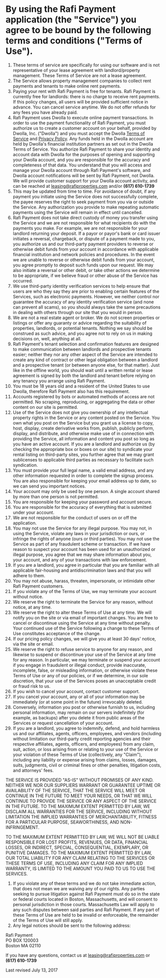 # By using the Rafi Payment application (the "Service") you agree to be bound by the following terms and conditions ("Terms of Use").

1. These terms of service are specifically for using our software and is not representative of your lease agreement with landlord/property management. These Terms of Service are not a lease agreement.
2. The Service allows property management companies to collect rent payments and tenants to make online rent payments.
3. Paying your rent with Rafi Payment is free for tenants. Rafi Payment is currently free for landlords: there is no charge to receive rent payments. If this policy changes, all users will be provided sufficient notice in advance. You can cancel service anytime. We do not offer refunds for any fees you have already paid.
4. Rafi Payment uses Dwolla to execute online payment transactions. In order to use the payment functionality of Rafi Payment, you must authorize us to create a customer account on your behalf, provided by Dwolla, Inc. ("Dwolla") and you must accept the Dwolla [Terms of Service](https://www.dwolla.com/legal/tos?whitelabel) and [Privacy Policy](https://www.dwolla.com/legal/privacy?whitelabel). Any funds held in the Dwolla account are held by Dwolla's financial institution partners as set out in the Dwolla Terms of Service. You authorize Rafi Payment to share your identity and account data with Dwolla for the purposes of opening and supporting your Dwolla account, and you are responsible for the accuracy and completeness of that data. You understand that you will access and manage your Dwolla account through Rafi Payment's software, and Dwolla account notifications will be sent by Rafi Payment, not Dwolla. We will provide customer support for your Dwolla account activity, and can be reached at [leasing@rafiproperties.com](mailto:leasing@rafiproperties.com) and/or **(617) 610-1739**
5. This may be updated from time to time. For avoidance of doubt, if any payment you initiate using the Service does not successfully complete, the payee reserves the right to seek payment from you via or outside the Service. Any authorization you provide to make repeating automatic payments using the Service will remain in effect until cancelled.
6. Rafi Payment does not take direct custody of money you transfer using the Service and we are not responsible for what recipients do with the payments you make. For example, we are not responsible for your landlord returning your deposit. If a payor or payor's bank or card issuer initiates a reversal, chargeback, or dispute of a payment made to you, you authorize us and our third-party payment providers to reverse or otherwise debit funds from your account in accordance with applicable financial institution and network policies and procedures. In the event we are unable to reverse or otherwise debit funds from your account, you agree promptly to deposit such funds upon our request. We may also initiate a reversal or other debit, or take other actions we determine to be appropriate, if we believe fraud or other abuse of the Service has occurred.
7. We use third-party identity verification services to help ensure that users are who they say they are prior to enabling certain features of the Services, such as electronic payments. However, we neither control nor guarantee the accuracy of any identity verification service (and none can prevent all scams), so you should always take the same precautions in dealing with others through our site that you would in person.
8. We are not a real estate agent or broker. We do not screen properties or listings or offer any guaranty or advice regarding the suitability of properties, landlords, or potential tenants. Nothing we say should be construed as such advice, and you agree not to rely on us in making decisions on, well, anything at all.
9. Rafi Payment's tenant selection and confirmation features are designed to make communication between landlords and prospective tenants easier; neither they nor any other aspect of the Service are intended to create any kind of contract or other legal obligation between a landlord and a prospective tenant (or between anyone else, for that matter). Just like in the offline world, you should wait until a written rental or lease agreement is signed by both the landlord and tenant before relying on any tenancy you arrange using Rafi Payment.
10. You must be 18 years old and a resident of the United States to use Dwolla, therefore Rafi Payment also has this requirement.
11. Accounts registered by bots or automated methods of access are not permitted. No scraping, reproducing, or aggregating the data or other content on our site is permitted.
12. Use of the Service does not give you ownership of any intellectual property rights in the Service or any content posted on the Service. You own what you post on the Service but you grant us a license to copy, host, display, create derivative works from, publish, publicly perform, display, and distribute, and otherwise make use of in connection with providing the Service, all information and content you post so long as you have an active account. If you are a landlord and authorize us (by checking the appropriate box or boxes on our site) to syndicate your rental listing on third-party sites, you further agree that we may grant sublicenses to applicable third parties as necessary to facilitate such syndication.
13. You must provide your full legal name, a valid email address, and any other information requested in order to complete the signup process. You are also responsible for keeping your email address up to date, so we can send you important notices.
14. Your account may only be used by one person. A single account shared by more than one person is not permitted.
15. You are responsible for keeping your password and account secure.
16. You are responsible for the accuracy of everything that is submitted under your account.
17. We are not responsible for the conduct of users on or off the application.
18. You may not use the Service for any illegal purpose. You may not, in using the Service, violate any laws in your jurisdiction or ours, or infringe the rights of anyone (ours or third parties). You may not use the Service as part of any fraudulent scheme or transaction. If we have reason to suspect your account has been used for an unauthorized or illegal purpose, you agree that we may share information about you, your account, and any of your transactions with law enforcement.
19. If you are a landlord, you agree in particular that you are familiar with all applicable fair-housing and antidiscrimination laws and that you will adhere to them.
20. You may not abuse, harass, threaten, impersonate, or intimidate other Rafi Payment customers.
21. If you violate any of the Terms of Use, we may terminate your account without notice.
22. We reserve the right to terminate the Service for any reason, without notice, at any time.
23. We reserve the right to alter these Terms of Use at any time. We will notify you on the site or via email of important changes. You are free to cancel or discontinue using the Service at any time without penalty. Your continued use of the Service following a change to these Terms of Use constitutes acceptance of the change.
24. If our pricing policy changes, we will give you at least 30 days' notice, via the site or email.
25. We reserve the right to refuse service to anyone for any reason, and likewise to suspend or discontinue your use of the Service at any time for any reason. In particular, we may terminate or suspend your account if you engage in fraudulent or illegal conduct, provide inaccurate, incomplete, false, or misleading information, or otherwise violate these Terms of Use or any of our policies, or if we determine, in our sole discretion, that your use of the Services poses an unacceptable credit or fraud risk to us.
26. If you wish to cancel your account, contact customer support.
27. If you cancel your account, any or all of your information may be immediately (or at some point in the future) irrevocably deleted.
28. Conversely, information you post or otherwise furnish to us, including personal information, may remain on our servers indefinitely (for example, as backups) after you delete it from public areas of the Services or request cancellation of your account.
29. If you are a landlord, you agree to indemnify, defend, and hold harmless us and our affiliates, agents, officers, employees, and vendors (including without limitation our third-party credit reporting agencies and their respective affiliates, agents, officers, and employees) from any claim, suit, action, or loss arising from or relating to your use of the Service or your violation of these Terms of Use (collectively, any "Claim"), including any liability or expense arising from claims, losses, damages, suits, judgments, civil or criminal fines or other penalties, litigation costs, and attorneys' fees.

THE SERVICE IS PROVIDED "AS-IS" WITHOUT PROMISES OF ANY KIND. NEITHER WE NOR OUR SUPPLIERS WARRANT OR GUARANTEE UPTIME OR AVAILABILITY OF THE SERVICE, THAT THE SERVICE WILL MEET OR CONTINUE IN THE FUTURE TO MEET YOUR NEEDS, OR THAT WE WILL CONTINUE TO PROVIDE THE SERVICE OR ANY ASPECT OF THE SERVICE IN THE FUTURE. TO THE MAXIMUM EXTENT PERMITTED BY LAW, WE DISCLAIM ALL WARRANTIES FOR THE SERVICE, INCLUDING WITHOUT LIMITATION THE IMPLIED WARRANTIES OF MERCHANTABILITY, FITNESS FOR A PARTICULAR PURPOSE, SEAWORTHINESS, AND NON-INFRINGEMENT.

TO THE MAXIMUM EXTENT PERMITTED BY LAW, WE WILL NOT BE LIABLE RESPONSIBLE FOR LOST PROFITS, REVENUES, OR DATA, FINANCIAL LOSSES, OR INDIRECT, SPECIAL, CONSEQUENTIAL, EXEMPLARY, OR PUNITIVE DAMAGES. TO THE MAXIMUM EXTENT PERMITTED BY LAW, OUR TOTAL LIABILITY FOR ANY CLAIM RELATING TO THE SERVICES OR THESE TERMS OF USE, INCLUDING ANY CLAIM FOR ANY IMPLIED WARRANTY, IS LIMITED TO THE AMOUNT YOU PAID TO US TO USE THE SERVICES.

1. If you violate any of these terms and we do not take immediate action, that does not mean we are waiving any of our rights. Any parties seeking to pursue litigation against Rafi Payment must do so in the state or federal courts located in Boston, Massachusetts, and will consent to personal jurisdiction in those courts. Massachusetts Law will apply to any such disputes between said parties and Rafi Payment. If any part of these Terms of Use are held to be invalid or enforceable, the remainder of the Terms of Use will still apply.
2. Any legal notices should be sent to the following address:

Rafi Payment<br>
PO BOX 120003<br>
Boston MA 02110

If you have any questions, contact us at [leasing@rafiproperties.com](mailto:leasing@rafiproperties.com) or **(617) 610-1739**

Last revised July 13, 2017
